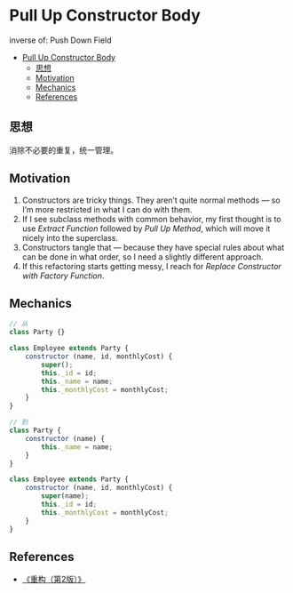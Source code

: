 # Pull Up Constructor Body

inverse of: Push Down Field

<!-- TOC -->

- [Pull Up Constructor Body](#pull-up-constructor-body)
    - [思想](#思想)
    - [Motivation](#motivation)
    - [Mechanics](#mechanics)
    - [References](#references)

<!-- /TOC -->


## 思想
消除不必要的重复，统一管理。


## Motivation
1. Constructors are tricky things. They aren’t quite normal methods — so I’m more restricted in what I can do with them. 
2. If I see subclass methods with common behavior, my first thought is to use *Extract Function* followed by *Pull Up Method*, which will move it nicely into the superclass. 
3. Constructors tangle that — because they have special rules about what can be done in what order, so I need a slightly different approach.
4. If this refactoring starts getting messy, I reach for *Replace Constructor with Factory Function*.


## Mechanics
```js
// 从
class Party {}

class Employee extends Party {
    constructor (name, id, monthlyCost) {
        super();
        this._id = id;
        this._name = name;
        this._monthlyCost = monthlyCost;
    }
}

// 到
class Party {
    constructor (name) {
        this._name = name;
    }
}

class Employee extends Party {
    constructor (name, id, monthlyCost) {
        super(name);
        this._id = id;
        this._monthlyCost = monthlyCost;
    }
}
```


## References
* [《重构（第2版）》](https://book.douban.com/subject/33400354/)
